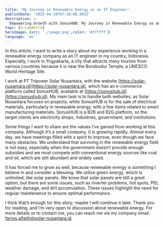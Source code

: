 ```yaml
---
title: 'My Journey in Renewable Energy as an IT Engineer'
publishDate: '2025-04-10T07:28:08.983Z'
description: >-
  Empowering Growth with SonusHUB: My Journey in Renewable Energy as an IT Engineer.
tags: [e-commerce]
heroImage: {src: './image.png',color: '#ffffff'}
language: 'en'
---
```

In this article, I want to write a story about my experience working in a renewable energy company as an IT engineer in my country, Indonesia. Especially, I work in Yogyakarta, a city that attracts many tourists from various countries because it is near the Borobudur Temple, a UNESCO World Heritage Site.

I work at PT Tripower Solar Nusantara, with the website [https://solar-nusantara.id](https://solar-nusantara.id), which has an e-commerce platform called SonusHUB, available at [https://sonushub.id](https://sonushub.id). My main task is to handle both websites, as Solar Nusantara focuses on projects, while SonusHUB is for the sale of electrical materials, particularly in renewable energy, with a few items related to smart manufacturing materials. SonusHUB is a B2B and B2G platform, so the target clients are electricity shops, industries, government, and institutions.

Some things I want to share are the values I’ve gained from working at this company. Although it’s a small company, it is growing rapidly. Almost every day, we have meetings filled with a spirit to improve, even though we face many obstacles. We understand that surviving in the renewable energy field is not easy, especially when the government doesn’t provide enough subsidies and we must compete with conventional energy sources like coal and oil, which are still abundant and widely used.

It has forced me to grow as well, because renewable energy is something I believe in and consider a blessing. We utilize green energy, which is unlimited, like solar panels. We know that solar panels are still a great option, but there are some issues, such as inverter problems, hot spots, PID, weather damage, and dirt accumulation. These issues highlight the need for regular maintenance to ensure optimal performance.

I think that’s enough for this story; maybe I will continue it later. Thank you for reading, and I’m very open to discussion about renewable energy. For more details or to contact me, you can reach me via my company email: <farros.alfatih@solar-nusantara.id>.

